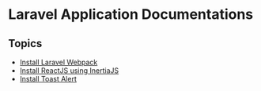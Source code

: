 # Laravel Application Documentations

## Topics
- [Install Laravel Webpack](Install-laravel-webpack.md)
- [Install ReactJS using InertiaJS](install-reactjs-using-inertiajs.md)
- [Install Toast Alert](Install-toast-alert.md)
